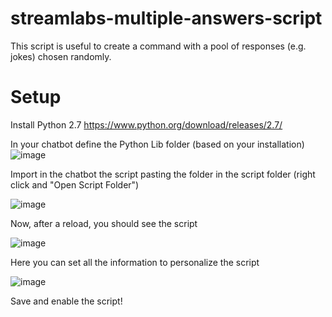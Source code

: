 # streamlabs-multiple-answers-script
This script is useful to create a command with a pool of responses (e.g. jokes) chosen randomly.

# Setup

Install Python 2.7 https://www.python.org/download/releases/2.7/

In your chatbot define the Python Lib folder (based on your installation)
![image](https://user-images.githubusercontent.com/9437814/114305523-b67a1680-9ad8-11eb-8540-c62efdc104fd.png)

Import in the chatbot the script pasting the folder in the script folder (right click and "Open Script Folder")

![image](https://user-images.githubusercontent.com/9437814/114305591-12dd3600-9ad9-11eb-9c6e-c222b074e439.png)

Now, after a reload, you should see the script

![image](https://user-images.githubusercontent.com/9437814/114305615-3902d600-9ad9-11eb-92b1-6ff14fa30319.png)

Here you can set all the information to personalize the script

![image](https://user-images.githubusercontent.com/9437814/114305686-95fe8c00-9ad9-11eb-9bcc-f618e0c43b21.png)

Save and enable the script!
